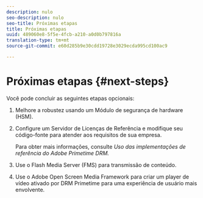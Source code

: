 ```yaml
---
description: nulo
seo-description: nulo
seo-title: Próximas etapas
title: Próximas etapas
uuid: 489060e8-5f5e-4fcb-a210-a0d0b797816a
translation-type: tm+mt
source-git-commit: e60d285b9e30cdd19728e3029ecda995cd100ac9

---
```



# Próximas etapas {#next-steps}

Você pode concluir as seguintes etapas opcionais:
1. Melhore a robustez usando um Módulo de segurança de hardware (HSM).
1. Configure um Servidor de Licenças de Referência e modifique seu código-fonte para atender aos requisitos de sua empresa.

   Para obter mais informações, consulte *Uso das implementações de referência do Adobe Primetime DRM.*
1. Use o Flash Media Server (FMS) para transmissão de conteúdo.
1. Use o Adobe Open Screen Media Framework para criar um player de vídeo ativado por DRM Primetime para uma experiência de usuário mais envolvente.
